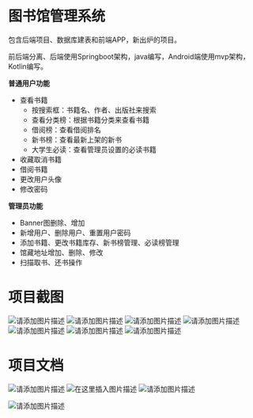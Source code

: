 # 图书馆管理系统

包含后端项目、数据库建表和前端APP，新出炉的项目。

前后端分离、后端使用Springboot架构，java编写，Android端使用mvp架构，Kotlin编写。

**普通用户功能**
- 查看书籍
  - 按搜索框：书籍名、作者、出版社来搜索
  - 查看分类榜：根据书籍分类来查看书籍
  - 借阅榜：查看借阅排名
  - 新书榜：查看最新上架的新书
  - 大学生必读：查看管理员设置的必读书籍
- 收藏取消书籍
- 借阅书籍
- 更改用户头像
- 修改密码

**管理员功能**
- Banner图删除、增加
- 新增用户、删除用户、重置用户密码
- 添加书籍、更改书籍库存、新书榜管理、必读榜管理
- 馆藏地址增加、删除、修改
- 扫描取书、还书操作

# 项目截图
![请添加图片描述](https://img-blog.csdnimg.cn/6651ab09ce8b461aa781f0716f137089.jpeg)
![请添加图片描述](https://img-blog.csdnimg.cn/e2c7944287ee4944867c33e512fb16a5.jpeg)
![请添加图片描述](https://img-blog.csdnimg.cn/44187e6a171a4611bf0bb5587f117997.jpeg)
![请添加图片描述](https://img-blog.csdnimg.cn/cf45f4f3fded409696bda9ab1642ff89.jpeg)
![请添加图片描述](https://img-blog.csdnimg.cn/b38dff27fd0d46b9a58df8b497e16cff.jpeg)
![请添加图片描述](https://img-blog.csdnimg.cn/8d08fa27ca5e4cc1870f3201a1693a69.jpeg)
![请添加图片描述](https://img-blog.csdnimg.cn/83c42ba006ea401c86256eebb2c2cb26.jpeg)


# 项目文档

![请添加图片描述](https://img-blog.csdnimg.cn/0d64af18404944bf8e6bd5b021d73908.jpeg)
![在这里插入图片描述](https://img-blog.csdnimg.cn/4435c83477144a41a2810a392b9dbb6a.png)
![请添加图片描述](https://img-blog.csdnimg.cn/4a1b375369e8469b979cbd70c4f3a108.jpeg)

![请添加图片描述](https://img-blog.csdnimg.cn/a6ed711099d1465fa06037e895dc46f4.jpeg)
